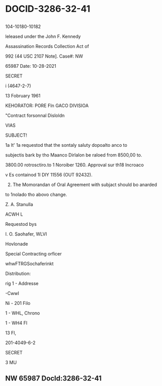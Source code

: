 # DOCID-3286-32-41

##
104-10180-10182

leleased under the John F. Kennedy

Assassination Records Collection Act of

992 (44 USC 2107 Note]. Case#: NW

65987 Date: 10-28-2021

SECRET

i (4647-2-7)

13 Fobruary 1961

KEHORATOR: PORE FIn GACO DIVISIOA

"Contract forsonnal Disloldn

VIAS

SUBJECT!

1a It' 1a requestod that the sontaly saluty dopoalto anco to

subjectis bark by tho Maanco Dirlalon be raloed from 8500,00 to.

3800.00 rotrosctiro.to 1 Noroiber 1260. Approval sur th18 Incroaco

v Es containod 1I DIY 11556 (OUT 92432).

2. The Momorandan of Oral Agreement with subjact should bo anarded

to 1nolado tho abovo change.

Z. A. Stanulla

ACWH L

Requestod bys

I. O. Saohafer, WLVI

Hovlonade

Special Contracting orficer

whwFTRGSochaferinkt

Distribution:

rig 1 - Addresse

-CwwI

Ni - 201 Filo

1 - WHL, Chrono

1 - WH4 FI

13 Fl,

201-4049-6-2

SECRET

3 MU

NW 65987 Docld:3286-32-41
---


